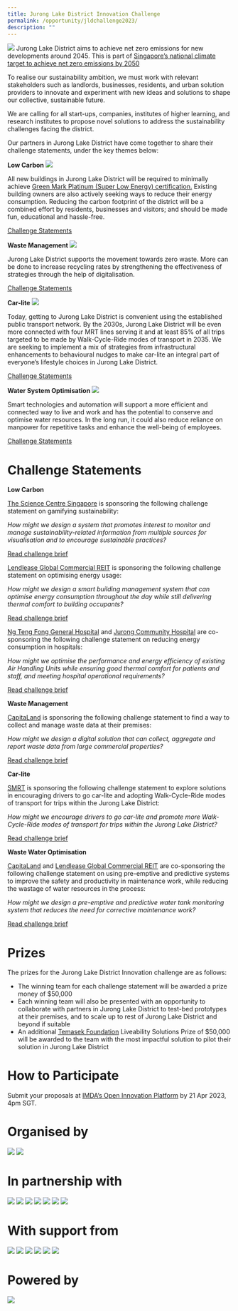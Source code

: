 ```yaml
---
title: Jurong Lake District Innovation Challenge
permalink: /opportunity/jldchallenge2023/
description: ""
---
```

![](/images/Innovation%20Challenge%202023/jld_challenge_logo.jpeg)
Jurong Lake District aims to achieve net zero emissions for new developments around 2045. This is part of [Singapore’s national climate target to achieve net zero emissions by 2050](https://www.nccs.gov.sg/media/press-releases/singapore-commits-to-achieve-net-zero/)

To realise our sustainability ambition, we must work with relevant stakeholders such as landlords, businesses, residents, and urban solution providers to innovate and experiment with new ideas and solutions to shape our collective, sustainable future.

We are calling for all start-ups, companies, institutes of higher learning, and research institutes to propose novel solutions to address the sustainability challenges facing the district.

Our partners in Jurong Lake District have come together to share their challenge statements, under the key themes below:

**Low Carbon**
![](/images/Innovation%20Challenge%202023/jld-low-carbon.jpg)

All new buildings in Jurong Lake District will be required to minimally achieve [Green Mark Platinum (Super Low Energy) certification.](https://www1.bca.gov.sg/buildsg/sustainability/green-mark-certification-scheme) Existing building owners are also actively seeking ways to reduce their energy consumption. Reducing the carbon footprint of the district will be a combined effort by residents, businesses and visitors; and should be made fun, educational and hassle-free.  
  
[Challenge Statements](https://www.smartnation.gov.sg/jldchallenge2023/#low-carbon)

**Waste Management**
![](/images/Innovation%20Challenge%202023/jld-waste-management.jpg)

Jurong Lake District supports the movement towards zero waste. More can be done to increase recycling rates by strengthening the effectiveness of strategies through the help of digitalisation.  
  
[Challenge Statements](https://www.smartnation.gov.sg/jldchallenge2023/#waste-management)

**Car-lite**
![](/images/Innovation%20Challenge%202023/jld-car-lite.jpg)

Today, getting to Jurong Lake District is convenient using the established public transport network. By the 2030s, Jurong Lake District will be even more connected with four MRT lines serving it and at least 85% of all trips targeted to be made by Walk-Cycle-Ride modes of transport in 2035. We are seeking to implement a mix of strategies from infrastructural enhancements to behavioural nudges to make car-lite an integral part of everyone’s lifestyle choices in Jurong Lake District.  
  
[Challenge Statements](https://www.smartnation.gov.sg/jldchallenge2023/#car-lite)

**Water System Optimisation**
![](/images/Innovation%20Challenge%202023/jld-water-system.jpg)

Smart technologies and automation will support a more efficient and connected way to live and work and has the potential to conserve and optimise water resources. In the long run, it could also reduce reliance on manpower for repetitive tasks and enhance the well-being of employees.  
  
[Challenge Statements](https://www.smartnation.gov.sg/jldchallenge2023/#water-system-optimisation)

# Challenge Statements
**Low Carbon**

[The Science Centre Singapore](https://www.science.edu.sg/) is sponsoring the following challenge statement on gamifying sustainability:

*How might we design a system that promotes interest to monitor and manage sustainability-related information from multiple sources for visualisation and to encourage sustainable practices?*

[Read challenge brief](https://go.gov.sg/jld-challenge-brief-lowcarbon-sciencecentre)

[Lendlease Global Commercial REIT](https://www.lendleaseglobalcommercialreit.com/) is sponsoring the following challenge statement on optimising energy usage:

*How might we design a smart building management system that can optimise energy consumption throughout the day while still delivering thermal comfort to building occupants?*

[Read challenge brief](https://go.gov.sg/jld-challenge-brief-lowcarbon-lendlease)


[Ng Teng Fong General Hospital](https://www.ntfgh.com.sg/) and [Jurong Community Hospital](https://www.jch.com.sg/) are co-sponsoring the following challenge statement on reducing energy consumption in hospitals:

*How might we optimise the performance and energy efficiency of existing Air Handling Units while ensuring good thermal comfort for patients and staff, and meeting hospital operational requirements?*

[Read challenge brief](https://go.gov.sg/jld-challenge-brief-lowcarbon-hospital)

**Waste Management**

[CapitaLand](https://www.capitaland.com/) is sponsoring the following challenge statement to find a way to collect and manage waste data at their premises:

*How might we design a digital solution that can collect, aggregate and report waste data from large commercial properties?*

[Read challenge brief](https://go.gov.sg/jld-challenge-brief-wastemanagement)

**Car-lite**

[SMRT](https://www.smrt.com.sg/) is sponsoring the following challenge statement to explore solutions in encouraging drivers to go car-lite and adopting Walk-Cycle-Ride modes of transport for trips within the Jurong Lake District:

*How might we encourage drivers to go car-lite and promote more Walk-Cycle-Ride modes of transport for trips within the Jurong Lake District?*

[Read challenge brief](https://go.gov.sg/jld-challenge-brief-carlite)

**Waste Water Optimisation**

[CapitaLand](https://www.capitaland.com/) and [Lendlease Global Commercial REIT](https://www.lendleaseglobalcommercialreit.com/) are co-sponsoring the following challenge statement on using pre-emptive and predictive systems to improve the safety and productivity in maintenance work, while reducing the wastage of water resources in the process:

*How might we design a pre-emptive and predictive water tank monitoring system that reduces the need for corrective maintenance work?*

[Read challenge brief](https://go.gov.sg/jld-challenge-brief-watersystem)

# Prizes
The prizes for the Jurong Lake District Innovation challenge are as follows:

*   The winning team for each challenge statement will be awarded a prize money of $50,000
*   Each winning team will also be presented with an opportunity to collaborate with partners in Jurong Lake District to test-bed prototypes at their premises, and to scale up to rest of Jurong Lake District and beyond if suitable
*   An additional [Temasek Foundation](https://www.temasekfoundation.org.sg/) Liveability Solutions Prize of $50,000 will be awarded to the team with the most impactful solution to pilot their solution in Jurong Lake District

# How to Participate
Submit your proposals at [IMDA’s Open Innovation Platform](https://www.openinnovation.sg/imda) by 21 Apr 2023, 4pm SGT.

# Organised by
![](/images/Innovation%20Challenge%202023/jld-sndgo.jpeg)
![](/images/Innovation%20Challenge%202023/jld-ura.jpeg)

# In partnership with
![](/images/Innovation%20Challenge%202023/jld-capitaland.jpeg)
![](/images/Innovation%20Challenge%202023/jld-lendlease.jpeg)
![](/images/Innovation%20Challenge%202023/jld-ngtengfong.jpeg)
![](/images/Innovation%20Challenge%202023/jld-juronghospital.jpeg)
![](/images/Innovation%20Challenge%202023/jld-sc.jpeg)
![](/images/Innovation%20Challenge%202023/jld-smrt.jpeg)
![](/images/Innovation%20Challenge%202023/jld-temasek.jpeg)

# With support from
![](/images/Innovation%20Challenge%202023/jld-bca.jpeg)
![](/images/Innovation%20Challenge%202023/jld-ema.jpeg)
![](/images/Innovation%20Challenge%202023/jld-lta.jpeg)
![](/images/Innovation%20Challenge%202023/jld-pub.jpeg)
![](/images/Innovation%20Challenge%202023/jld-nea.jpeg)
![](/images/Innovation%20Challenge%202023/jld-jtc.jpeg)

# Powered by
![](/images/Innovation%20Challenge%202023/jld_imda_oip.jpeg)